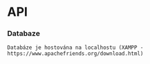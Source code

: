 
# API

### Databaze
    Databáze je hostována na localhostu (XAMPP - https://www.apachefriends.org/download.html)

    

